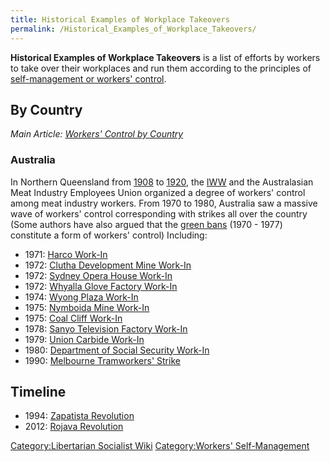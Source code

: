 ```yaml
---
title: Historical Examples of Workplace Takeovers
permalink: /Historical_Examples_of_Workplace_Takeovers/
---
```


**Historical Examples of Workplace Takeovers** is a list of efforts by
workers to take over their workplaces and run them according to the
principles of [self-management or workers'
control](Workers'_Self-Management.md "wikilink").

## By Country

*Main Article: [Workers' Control by
Country](Workers'_Control_by_Country.md "wikilink")*

### Australia

In Northern Queensland from
[1908](Timeline_of_Libertarian_Socialism_in_Oceania.md "wikilink") to
[1920](Timeline_of_the_IWW.md "wikilink"), the
[IWW](Industrial_Workers_of_the_World.md "wikilink") and the Australasian
Meat Industry Employees Union organized a degree of workers' control
among meat industry workers. From 1970 to 1980, Australia saw a massive
wave of workers' control corresponding with strikes all over the country
(Some authors have also argued that the [green
bans](Green_Bans.md "wikilink") (1970 - 1977) constitute a form of workers'
control) Including:

- 1971: [Harco Work-In](Harco_Work-In.md "wikilink")
- 1972: [Clutha Development Mine
  Work-In](Clutha_Development_Mine_Work-In.md "wikilink")
- 1972: [Sydney Opera House
  Work-In](Sydney_Opera_House_Work-In.md "wikilink")
- 1972: [Whyalla Glove Factory
  Work-In](Whyalla_Glove_Factory_Work-In.md "wikilink")
- 1974: [Wyong Plaza Work-In](Wyong_Plaza_Work-In.md "wikilink")
- 1975: [Nymboida Mine Work-In](Nymboida_Mine_Work-In.md "wikilink")
- 1975: [Coal Cliff Work-In](Coal_Cliff_Work-In.md "wikilink")
- 1978: [Sanyo Television Factory
  Work-In](Sanyo_Television_Factory_Work-In.md "wikilink")
- 1979: [Union Carbide Work-In](Union_Carbide_Work-In.md "wikilink")
- 1980: [Department of Social Security
  Work-In](Department_of_Social_Security_Work-In.md "wikilink")
- 1990: [Melbourne Tramworkers'
  Strike](Melbourne_Tramworkers'_Strike_(1990).md "wikilink")

## Timeline

- 1994: [Zapatista Revolution](Zapatista_Revolution.md "wikilink")
- 2012: [Rojava Revolution](Rojava_Revolution.md "wikilink")

[Category:Libertarian Socialist
Wiki](Category:Libertarian_Socialist_Wiki.md "wikilink") [Category:Workers'
Self-Management](Category:Workers'_Self-Management.md "wikilink")